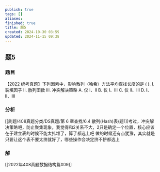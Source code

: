 ```yaml
---
publish: true
tags: []
aliases: 
finished: true
title: 题5
created: 2024-10-30 03:59
updated: 2024-11-15 09:38
---
```

## 题5
### 题目
【2022 统考真题】下列因素中，影响散列（哈希）方法平均查找长度的是 ( ).
I. 装填因子
II. 散列函数
III. 冲突解决策略
A. 仅 I、II 
B. 仅 I、III 
C. 仅 II、III
D. I、II、III
### 分析
[[刷题/408真题分类/DS真题/第 6 章查找/6.4 散列(Hash)表/题1]]考过，冲突解决策略吧，防止聚集现象，我觉得和2关系不大，2只是确定一个位置，核心应该在于建立表的时候不能太扎堆了，算了都选上吧
做的时候还有点犹豫，其实就是只要让这个表不要太挤就好了，哪些操作会决定挤不挤都选上
### 解
[[2022年408真题数据结构篇#09]]
